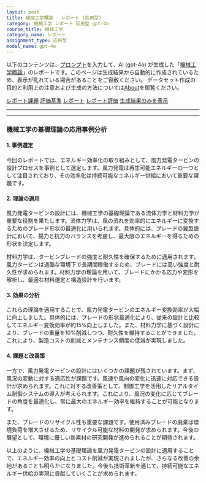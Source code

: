 ```yaml
---
layout: post
title: 機械工学概論 - レポート (応用型)
category: 機械工学 レポート 応用型 gpt-4o
course_title: 機械工学
category_name: レポート
assignment_type: 応用型
model_name: gpt-4o
---
```


以下のコンテンツは、[プロンプト](http://127.0.0.1:8000/generated/機械工学/gpt-4o/prompt_レポート-応用型.md)を入力して、AI (gpt-4o) が生成した「[機械工学概論](/contents/機械工学/)」のレポートです。このページは生成結果から自動的に作成されているため、表示が乱れている場合があることをご容赦ください。
データセット作成の目的と利用上の注意および生成の方法については[About](/About)を御覧ください。

[レポート課題](../レポート課題-応用型)
[評価基準](../評価基準-応用型)
[レポート](../レポート-応用型)
[レポート評価](../レポート評価-応用型)
[生成結果のみを表示](http://127.0.0.1:8000/generated/機械工学/gpt-4o/レポート-応用型.md)
  

***
***
  
### 機械工学の基礎理論の応用事例分析

#### 1. 事例選定

今回のレポートでは、エネルギー効率化の取り組みとして、風力発電タービンの設計プロセスを事例として選定します。風力発電は再生可能エネルギーの一つとして注目されており、その効率化は持続可能なエネルギー供給において重要な課題です。

#### 2. 理論の適用

風力発電タービンの設計には、機械工学の基礎理論である流体力学と材料力学が重要な役割を果たします。流体力学は、風の流れを効率的にエネルギーに変換するためのブレード形状の最適化に用いられます。具体的には、ブレードの翼型設計において、揚力と抗力のバランスを考慮し、最大限のエネルギーを得るための形状を決定します。

材料力学は、タービンブレードの強度と耐久性を確保するために適用されます。風力タービンは過酷な環境下で長期間稼働するため、ブレードには高い強度と耐久性が求められます。材料力学の理論を用いて、ブレードにかかる応力や変形を解析し、最適な材料選定と構造設計を行います。

#### 3. 効果の分析

これらの理論を適用することで、風力発電タービンのエネルギー変換効率が大幅に向上しました。具体的には、ブレードの形状最適化により、従来の設計と比較してエネルギー変換効率が約15%向上しました。また、材料力学に基づく設計により、ブレードの重量を10%削減しつつ、耐久性を維持することができました。これにより、製造コストの削減とメンテナンス頻度の低減が実現しました。

#### 4. 課題と改善策

一方で、風力発電タービンの設計にはいくつかの課題が残されています。まず、風況の変動に対する適応性が課題です。風速や風向の変化に迅速に対応できる設計が求められます。これに対する改善策として、制御工学を活用したリアルタイム制御システムの導入が考えられます。これにより、風況の変化に応じてブレードの角度を最適化し、常に最大のエネルギー効率を維持することが可能となります。

また、ブレードのリサイクル性も重要な課題です。使用済みブレードの廃棄は環境負荷を増大させるため、リサイクル可能な材料の開発が求められます。今後の展望として、環境に優しい新素材の研究開発が進められることが期待されます。

以上のように、機械工学の基礎理論を風力発電タービンの設計に適用することで、エネルギー効率の向上とコスト削減が実現されましたが、さらなる改善の余地があることも明らかになりました。今後も技術革新を通じて、持続可能なエネルギー供給の実現に貢献していくことが求められます。
